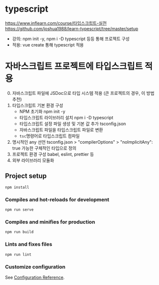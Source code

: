 # typescript
https://www.inflearn.com/course/타입스크립트-실전
https://github.com/joshua1988/learn-typescript/tree/master/setup

- 강의: npm init -y, npm i -D typescript 등등 통해 프로젝트 구성
- 적용: vue create 통해 typescript 적용

# 자바스크립트 프로젝트에 타입스크립트 적용

0. 자바스크립트 파일에 JSDoc으로 타입 시스템 적용 (큰 프로젝트의 경우, 이 방법 추천)
1. 타입스크립트 기본 환경 구성
    - NPM 초기화
        npm init -y
    - 타입스크립트 라이브러리 설치
        npm i -D typescript
    - 타입스크립트 설정 파일 생성 및 기본 값 추가
        tsconfig.json
    - 자바스크립트 파일을 타입스크립트 파일로 변환
    - `tsc`명령어로 타입스크립트 컴파일
2. 명시적인 any 선언
    tsconfig.json > "compilerOptions" > "noImplicitAny": true
    가능한 구체적인 타입으로 정의
3. 프로젝트 환경 구성
    babel, eslint, prettier 등
4. 외부 라이브러리 모듈화


## Project setup
```
npm install
```

### Compiles and hot-reloads for development
```
npm run serve
```

### Compiles and minifies for production
```
npm run build
```

### Lints and fixes files
```
npm run lint
```

### Customize configuration
See [Configuration Reference](https://cli.vuejs.org/config/).
